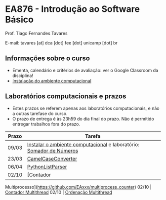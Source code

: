 # EA876 - Introdução ao Software Básico

Prof. Tiago Fernandes Tavares

E-mail: tavares [at] dca [dot] fee [dot] unicamp [dot] br

## Informações sobre o curso
* Ementa, calendário e critérios de avaliação: ver o Google Classroom da
  disciplina!
* [Instalação do ambiente computacional](PREPARAR.md)

## Laboratórios computacionais e prazos
 * Estes prazos se referem apenas aos laboratórios computacionais, e não a
   outras tarefase do curso.
 * O prazo de entrega é às 23h59 do dia final do prazo. Não é permitido entregar
   trabalhos fora do prazo.

Prazo | Tarefa
----- | ------
 09/03    | [Instalar o ambiente computacional](PREPARAR.md) e laboratório: [Somador de Números](http://www.github.com/EAxxx/somador_de_numeros)
 23/03    | [CamelCaseConverter](https://github.com/EAxxx/camelcaseconverter)
 06/04    | [PythonListParser](https://github.com/EAxxx/python_list_parser)
 02/10    | [Contador
 Multiprocesso](https://github.com/EAxxx/multiprocess_counter)
 02/10    | [Contador
 Multithread](https://github.com/EAxxx/multithread_counter)
 02/10    | [Ordenação
 Multithread](https://github.com/EAxxx/multithread_sort)

